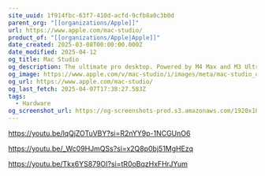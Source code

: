 ```yaml
---
site_uuid: 1f914fbc-63f7-410d-acfd-9cfb8a0c3b0d
parent_org: "[[organizations/Apple]]"
url: https://www.apple.com/mac-studio/
product_of: "[[organizations/Apple|Apple]]"
date_created: 2025-03-08T00:00:00.000Z
date_modified: 2025-04-12
og_title: Mac Studio
og_description: The ultimate pro desktop. Powered by M4 Max and M3 Ultra for all-out performance and extensive connectivity. Built for Apple Intelligence.
og_image: https://www.apple.com/v/mac-studio/i/images/meta/mac-studio_overview__eedzbosm1t26_og.png?202504021145
og_url: https://www.apple.com/mac-studio/
og_last_fetch: 2025-04-07T17:38:27.583Z
tags:
  - Hardware
og_screenshot_url: https://og-screenshots-prod.s3.amazonaws.com/1920x1080/80/false/5928d76a3ace25752188393ef1d4e5f25bde57f64de63c842ef7698555d66569.jpeg
---
```
































https://youtu.be/lqQjZOTuVBY?si=R2nYY9p-1NCGUnO6

https://youtu.be/_Wc09HJmQSs?si=x2Q8p0bj51MgHEzq

https://youtu.be/Tkx6YS879OI?si=tR0oBqzHxFHrJYum